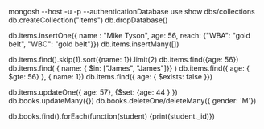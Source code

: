 mongosh --host <hostname> -u <mongouser> -p <mongopass> --authenticationDatabase <dbname>
use <dbname>
show dbs/collections
db.createCollection("items")
db.dropDatabase()

db.items.insertOne({ name : "Mike Tyson", age: 56, reach: {"WBA": "gold belt", "WBC": "gold belt"}})
db.items.insertMany([])

db.items.find().skip(1).sort({name: 1}).limit(2)
db.items.find({age: 56})
db.items.find( { name: { $in: ["James", "James"]}} )
db.items.find({ age: { $gte: 56} }, { name: 1})
db.items.find({ age: { $exists: false }})

db.items.updateOne({ age: 57}, {$set: {age: 44 } })
db.books.updateMany({})
db.books.deleteOne/deleteMany({ gender: 'M'})

db.books.find().forEach(function(student) {print(student._id)})